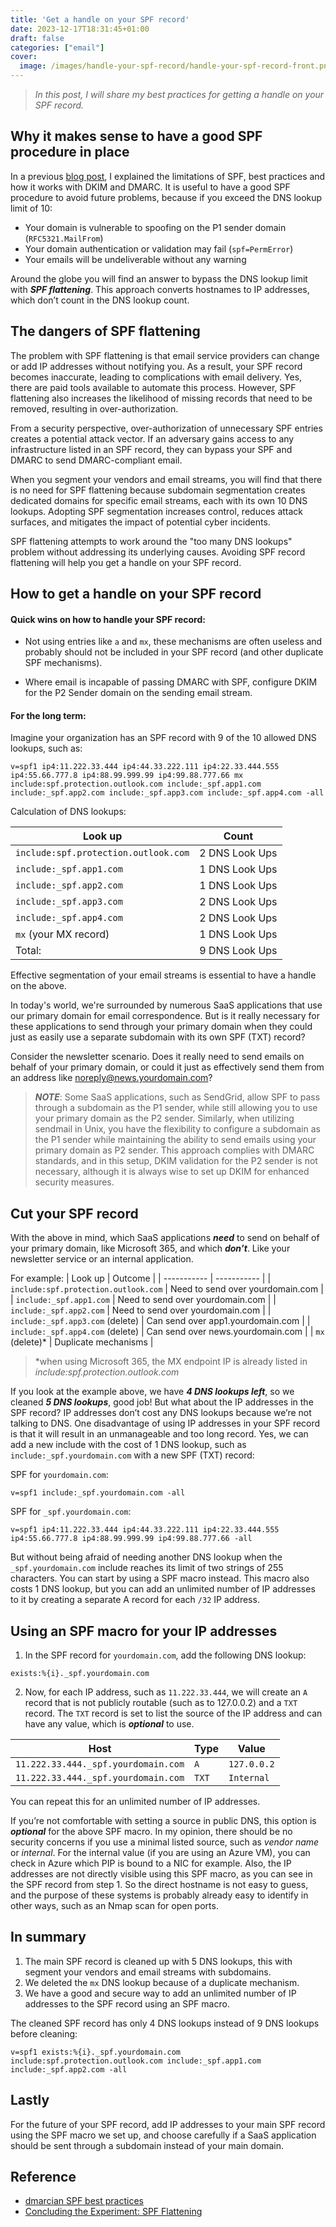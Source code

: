 ```yaml
---
title: 'Get a handle on your SPF record'
date: 2023-12-17T18:31:45+01:00
draft: false
categories: ["email"]
cover: 
  image: /images/handle-your-spf-record/handle-your-spf-record-front.png
---
```


> _In this post, I will share my best practices for getting a handle on your SPF record._

## Why it makes sense to have a good SPF procedure in place
In a previous [blog post](https://vand3rlinden.com/post/spf-dkim-dmarc-explanation/), I explained the limitations of SPF, best practices and how it works with DKIM and DMARC. It is useful to have a good SPF procedure to avoid future problems, because if you exceed the DNS lookup limit of 10:

- Your domain is vulnerable to spoofing on the P1 sender domain (```RFC5321.MailFrom```)
- Your domain authentication or validation may fail (```spf=PermError```)
- Your emails will be undeliverable without any warning

Around the globe you will find an answer to bypass the DNS lookup limit with ***SPF flattening***. This approach converts hostnames to IP addresses, which don’t count in the DNS lookup count.

## The dangers of SPF flattening
The problem with SPF flattening is that email service providers can change or add IP addresses without notifying you. As a result, your SPF record becomes inaccurate, leading to complications with email delivery. Yes, there are paid tools available to automate this process. However, SPF flattening also increases the likelihood of missing records that need to be removed, resulting in over-authorization.

From a security perspective, over-authorization of unnecessary SPF entries creates a potential attack vector. If an adversary gains access to any infrastructure listed in an SPF record, they can bypass your SPF and DMARC to send DMARC-compliant email.

When you segment your vendors and email streams, you will find that there is no need for SPF flattening because subdomain segmentation creates dedicated domains for specific email streams, each with its own 10 DNS lookups. Adopting SPF segmentation increases control, reduces attack surfaces, and mitigates the impact of potential cyber incidents.

SPF flattening attempts to work around the "too many DNS lookups" problem without addressing its underlying causes. Avoiding SPF record flattening will help you get a handle on your SPF record.

## How to get a handle on your SPF record
#### Quick wins on how to handle your SPF record:
- Not using entries like ```a``` and ```mx```, these mechanisms are often useless and probably should not be included in your SPF record (and other duplicate SPF mechanisms).

- Where email is incapable of passing DMARC with SPF, configure DKIM for the P2 Sender domain on the sending email stream.

#### For the long term:
Imagine your organization has an SPF record with 9 of the 10 allowed DNS lookups, such as:

```
v=spf1 ip4:11.222.33.444 ip4:44.33.222.111 ip4:22.33.444.555 ip4:55.66.777.8 ip4:88.99.999.99 ip4:99.88.777.66 mx include:spf.protection.outlook.com include:_spf.app1.com include:_spf.app2.com include:_spf.app3.com include:_spf.app4.com -all
```

Calculation of DNS lookups:

| Look up                                  | Count           |
| -----------                              | -----------     |
| ```include:spf.protection.outlook.com``` | 2 DNS Look Ups  |
| ```include:_spf.app1.com```              | 1 DNS Look Ups  |
| ```include:_spf.app2.com```              | 1 DNS Look Ups  |
| ```include:_spf.app3.com```              | 2 DNS Look Ups  |
| ```include:_spf.app4.com```              | 2 DNS Look Ups  |
| ```mx``` (your MX record)                | 1 DNS Look Ups  |
| Total:                                   | 9 DNS Look Ups  |

Effective segmentation of your email streams is essential to have a handle on the above.

In today's world, we're surrounded by numerous SaaS applications that use our primary domain for email correspondence. But is it really necessary for these applications to send through your primary domain when they could just as easily use a separate subdomain with its own SPF (TXT) record?

Consider the newsletter scenario. Does it really need to send emails on behalf of your primary domain, or could it just as effectively send them from an address like noreply@news.yourdomain.com?

> ***NOTE***: Some SaaS applications, such as SendGrid, allow SPF to pass through a subdomain as the P1 sender, while still allowing you to use your primary domain as the P2 sender. Similarly, when utilizing sendmail in Unix, you have the flexibility to configure a subdomain as the P1 sender while maintaining the ability to send emails using your primary domain as P2 sender. This approach complies with DMARC standards, and in this setup, DKIM validation for the P2 sender is not necessary, although it is always wise to set up DKIM for enhanced security measures.

## Cut your SPF record
With the above in mind, which SaaS applications ***need*** to send on behalf of your primary domain, like Microsoft 365, and which ***don’t***. Like your newsletter service or an internal application.

For example:
| Look up                                   | Outcome                           |
| -----------                               | -----------                       |
| ```include:spf.protection.outlook.com```  | Need to send over yourdomain.com  |
| ```include:_spf.app1.com```               | Need to send over yourdomain.com  |
| ```include:_spf.app2.com```               | Need to send over yourdomain.com  |
| ```include:_spf.app3.com``` (delete)      | Can send over app1.yourdomain.com |
| ```include:_spf.app4.com``` (delete)      | Can send over news.yourdomain.com |
| ```mx``` (delete)*                        | Duplicate mechanisms              |
> *when using Microsoft 365, the MX endpoint IP is already listed in _include:spf.protection.outlook.com_

If you look at the example above, we have ***4 DNS lookups left***, so we cleaned ***5 DNS lookups***, good job! But what about the IP addresses in the SPF record? IP addresses don’t cost any DNS lookups because we’re not talking to DNS. One disadvantage of using IP addresses in your SPF record is that it will result in an unmanageable and too long record. Yes, we can add a new include with the cost of 1 DNS lookup, such as ```include:_spf.yourdomain.com``` with a new SPF (TXT) record:

SPF for ```yourdomain.com```:
```
v=spf1 include:_spf.yourdomain.com -all 
```
SPF for ```_spf.yourdomain.com```:
```
v=spf1 ip4:11.222.33.444 ip4:44.33.222.111 ip4:22.33.444.555 ip4:55.66.777.8 ip4:88.99.999.99 ip4:99.88.777.66 -all
```

But without being afraid of needing another DNS lookup when the ```_spf.yourdomain.com``` include reaches its limit of two strings of 255 characters. You can start by using a SPF macro instead. This macro also costs 1 DNS lookup, but you can add an unlimited number of IP addresses to it by creating a separate A record for each ```/32``` IP address.

## Using an SPF macro for your IP addresses
1. In the SPF record for ```yourdomain.com```, add the following DNS lookup:
```
exists:%{i}._spf.yourdomain.com
```

2. Now, for each IP address, such as ```11.222.33.444```, we will create an ```A``` record that is not publicly routable (such as to 127.0.0.2) and a ```TXT``` record. The ```TXT``` record is set to list the source of the IP address and can have any value, which is ***optional*** to use.

| Host                                    | Type       | Value           |
| ---                                     | ---        | ---             |
| ```11.222.33.444._spf.yourdomain.com``` | ```A```    | ```127.0.0.2``` |
| ```11.222.33.444._spf.yourdomain.com``` | ```TXT```  | ```Internal```  |

You can repeat this for an unlimited number of IP addresses.

If you’re not comfortable with setting a source in public DNS, this option is ***optional*** for the above SPF macro. In my opinion, there should be no security concerns if you use a minimal listed source, such as _vendor name_ or _internal_. For the internal value (if you are using an Azure VM), you can check in Azure which PIP is bound to a NIC for example. Also, the IP addresses are not directly visible using this SPF macro, as you can see in the SPF record from step 1. So the direct hostname is not easy to guess, and the purpose of these systems is probably already easy to identify in other ways, such as an Nmap scan for open ports.

## In summary
1. The main SPF record is cleaned up with 5 DNS lookups, this with segment your vendors and email streams with subdomains.
2. We deleted the ```mx``` DNS lookup because of a duplicate mechanism.
3. We have a good and secure way to add an unlimited number of IP addresses to the SPF record using an SPF macro.

The cleaned SPF record has only 4 DNS lookups instead of 9 DNS lookups before cleaning:
```
v=spf1 exists:%{i}._spf.yourdomain.com include:spf.protection.outlook.com include:_spf.app1.com include:_spf.app2.com -all
```

## Lastly
For the future of your SPF record, add IP addresses to your main SPF record using the SPF macro we set up, and choose carefully if a SaaS application should be sent through a subdomain instead of your main domain.

## Reference
- [dmarcian SPF best practices](https://dmarcian.com/spf-best-practices/)
- [Concluding the Experiment: SPF Flattening](https://dmarcian.com/spf-flattening/)
